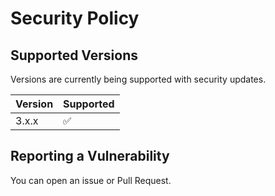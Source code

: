 # Security Policy

## Supported Versions

Versions are currently being supported with security updates.

| Version | Supported          |
| ------- | ------------------ |
| 3.x.x   | :white_check_mark: |

## Reporting a Vulnerability

You can open an issue or Pull Request.
